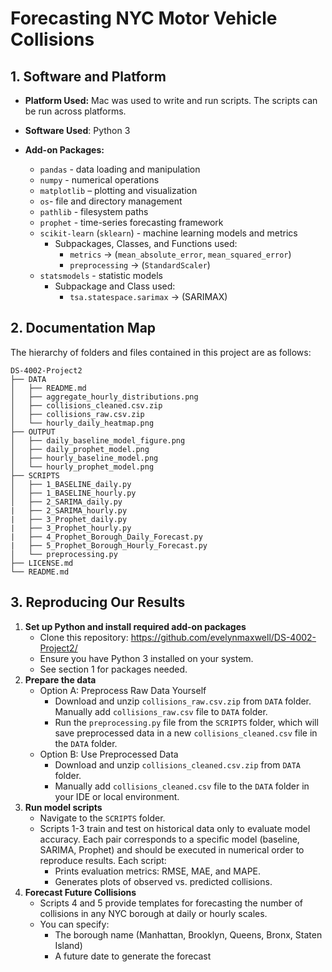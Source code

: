 # Forecasting NYC Motor Vehicle Collisions


## 1. Software and Platform
- **Platform Used:** Mac was used to write and run scripts. The scripts can be run across platforms.
- **Software Used**: Python 3
 
- **Add-on Packages:**  
  - `pandas` - data loading and manipulation
  - `numpy` - numerical operations
  - `matplotlib` – plotting and visualization
  - `os`- file and directory management
  - `pathlib` - filesystem paths
  - `prophet` - time-series forecasting framework
  - `scikit-learn` (`sklearn`) - machine learning models and metrics
    - Subpackages, Classes, and Functions used:
      - `metrics` → (`mean_absolute_error`, `mean_squared_error`)
      - `preprocessing` → (`StandardScaler`)
  - `statsmodels` - statistic models
    - Subpackage and Class used:
      - `tsa.statespace.sarimax` → (SARIMAX)

## 2. Documentation Map
The hierarchy of folders and files contained in this project are as follows:

```text
DS-4002-Project2
├── DATA
│   ├── README.md
│   ├── aggregate_hourly_distributions.png
│   ├── collisions_cleaned.csv.zip
│   ├── collisions_raw.csv.zip
│   └── hourly_daily_heatmap.png
├── OUTPUT
│   ├── daily_baseline_model_figure.png
│   ├── daily_prophet_model.png
│   ├── hourly_baseline_model.png
│   └── hourly_prophet_model.png
├── SCRIPTS
│   ├── 1_BASELINE_daily.py
│   ├── 1_BASELINE_hourly.py
│   ├── 2_SARIMA_daily.py
|   ├── 2_SARIMA_hourly.py
|   ├── 3_Prophet_daily.py
|   ├── 3_Prophet_hourly.py
|   ├── 4_Prophet_Borough_Daily_Forecast.py
|   ├── 5_Prophet_Borough_Hourly_Forecast.py
│   └── preprocessing.py
├── LICENSE.md
└── README.md

```

## 3. Reproducing Our Results
  1. **Set up Python and install required add-on packages**
     - Clone this repository: https://github.com/evelynmaxwell/DS-4002-Project2/
     - Ensure you have Python 3 installed on your system.
     - See section 1 for packages needed.
  2. **Prepare the data**
     - Option A: Preprocess Raw Data Yourself
         - Download and unzip `collisions_raw.csv.zip` from `DATA` folder. Manually add `collisions_raw.csv` file to `DATA` folder.
         - Run the `preprocessing.py` file from the `SCRIPTS` folder, which will save preprocessed data in a new `collisions_cleaned.csv` file in the `DATA` folder.
     - Option B: Use Preprocessed Data
         - Download and unzip `collisions_cleaned.csv.zip` from `DATA` folder.
         - Manually add `collisions_cleaned.csv` file to the `DATA` folder in your IDE or local environment.
  3. **Run model scripts**
     - Navigate to the `SCRIPTS` folder.
     - Scripts 1-3 train and test on historical data only to evaluate model accuracy. Each pair corresponds to a specific model (baseline, SARIMA, Prophet) and should be executed in numerical order to reproduce results. Each script:
         - Prints evaluation metrics: RMSE, MAE, and MAPE.
         - Generates plots of observed vs. predicted collisions.
  4. **Forecast Future Collisions**
     - Scripts 4 and 5 provide templates for forecasting the number of collisions in any NYC borough at daily or hourly scales.
     - You can specify:
         - The borough name (Manhattan, Brooklyn, Queens, Bronx, Staten Island)
         - A future date to generate the forecast
     
 

     
